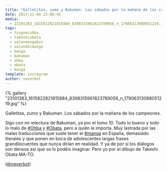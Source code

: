 ```yaml
---
title: "Galletitas, zumo y Bakuman. Los sábados por la mañana de los campeones"
date: 2017-11-04 13:00:45
media: 
  - 23101383_1615822821815884_8398315961823789056_n_17906313088051219.jpg
tags: 
  - tsugumiohba
  - takeshiobata
  - salonmangabcn
  - salondelmanga
  - manga
  - bakuman
  - ohba
  - obata
  - manga
template: instagram
author: neverbot
---
```


{% gallery "23101383_1615822821815884_8398315961823789056_n_17906313088051219.jpg" %}

Galletitas, zumo y Bakuman. Los sábados por la mañana de los campeones.

Sigo con mi relectura de Bakuman, ya por el tomo 10. Todo lo bueno y todo lo malo de [#Ohba](/etiquetas/ohba) y [#Obata](/etiquetas/obata), pero a quién le importa. Muy lastrada por las malas traducciones que suele tener el [#manga](/etiquetas/manga) en España, demasiado literales y que ponen en boca de adolescentes largas frases grandilocuentes que nunca dirían en realidad. Y ya de por sí los diálogos son densos así que os lo podéis imaginar. Pero yo por el dibujo de Takeshi Obata MA-TO.

([@neverbot](https://instagram.com/neverbot))
